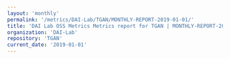 ```yaml
---
layout: 'monthly'
permalink: '/metrics/DAI-Lab/TGAN/MONTHLY-REPORT-2019-01-01/'
title: 'DAI Lab OSS Metrics Metrics report for TGAN | MONTHLY-REPORT-2019-01-01'
organization: 'DAI-Lab'
repository: 'TGAN'
current_date: '2019-01-01'
---
```

